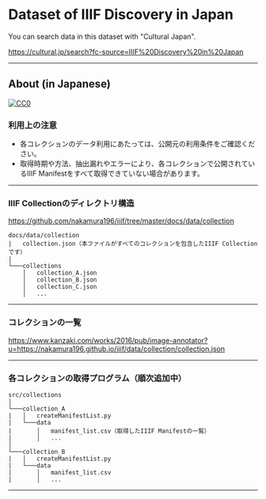 # Dataset of IIIF Discovery in Japan

You can search data in this dataset with "Cultural Japan".

https://cultural.jp/search?fc-source=IIIF%20Discovery%20in%20Japan

***

## About (in Japanese)

[![CC0](http://i.creativecommons.org/p/zero/1.0/88x31.png "CC0")](http://creativecommons.org/publicdomain/zero/1.0/deed.ja)

### 利用上の注意

* 各コレクションのデータ利用にあたっては、公開元の利用条件をご確認ください。
* 取得時期や方法、抽出漏れやエラーにより、各コレクションで公開されているIIIF Manifestをすべて取得できていない場合があります。

***

### IIIF Collectionのディレクトリ構造

https://github.com/nakamura196/iiif/tree/master/docs/data/collection

```
docs/data/collection
|   collection.json（本ファイルがすべてのコレクションを包含したIIIF Collectionです）
|   
└───collections
    │   collection_A.json
    │   collection_B.json
    │   collection_C.json
    │   ...

```

***

### コレクションの一覧

https://www.kanzaki.com/works/2016/pub/image-annotator?u=https://nakamura196.github.io/iiif/data/collection/collection.json

***

### 各コレクションの取得プログラム（順次追加中）
```
src/collections
│
└───collection_A
|   │   createManifestList.py
|   └───data
|       │   manifest_list.csv（取得したIIIF Manifestの一覧）
|       │   ...
│
└───collection_B
|   │   createManifestList.py
|   └───data
|       │   manifest_list.csv
|       │   ...
```

***

